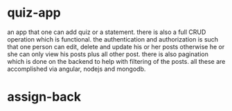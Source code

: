 # quiz-app
an app that one can add quiz or a statement. there is also a full CRUD operation which is functional. the authentication and authorization is such that one person can edit, delete and update his or her posts otherwise he or she can only view his posts plus all other post. there is also pagination which is done on the backend to help with filtering of the posts. all these are accomplished via angular, nodejs and mongodb. 
# assign-back
